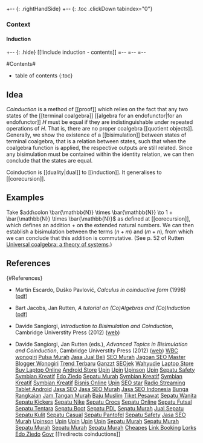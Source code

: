 
+-- {: .rightHandSide}
+-- {: .toc .clickDown tabindex="0"}
### Context
#### Induction
+-- {: .hide}
[[!include induction - contents]]
=--
=--
=--

#Contents#
* table of contents
{:toc}

## Idea

_Coinduction_ is a method of [[proof]] which relies on the fact that any two states of the [[terminal coalgebra]] [[algebra for an endofunctor|for an endofunctor]] $H$ must be equal if they are indistinguishable under repeated operations of $H$. That is, there are no proper coalgebra [[quotient objects]]. Generally, we show the existence of a [[bisimulation]] between states of terminal coalgebra, that is a relation between states, such that when the coalgebra function is
applied, the respective outputs are still related. Since any bisimulation must be contained within the identity relation, we can then conclude that the states are equal.

Coinduction is [[duality|dual]] to [[induction]].  It generalises to [[corecursion]].

## Examples

Take $add\colon \bar{\mathbb{N}} \times \bar{\mathbb{N}} \to 1 + \bar{\mathbb{N}} \times \bar{\mathbb{N}}$ as defined at [[corecursion]], which defines an addition $+$ on the extended natural numbers. We can then establish a bisimulation between the terms $(n + m)$ and $(m + n)$, from which we can conclude that this addition is commutative. (See p. 52 of Rutten [Universal coalgebra: a theory of systems](http://homepages.cwi.nl/~janr/papers/files-of-papers/universal_coalgebra.pdf).)


## References
 {#References}

* Martin Escardo, Duško Pavlović, _Calculus in coinductive form_ (1998) ([pdf](http://www.isg.rhul.ac.uk/dusko/papers/1998-lapl-LICS.pdf))

* Bart Jacobs, Jan Rutten, _A tutorial on (Co)Algebras and (Co)Induction_ ([pdf](http://www.cs.ru.nl/~bart/PAPERS/JR.pdf))

* Davide Sangiorgi, _Introduction to Bisimulation and Coinduction_, Cambridge Universtity Press (2012)  ([web](http://www.cs.unibo.it/~sangio/IntroBook.html))


* Davide Sangiorgi, Jan Rutten (eds.), _Advanced Topics in Bisimulation and Coinduction_, Cambridge Universtity Press (2012) ([web](http://www.cs.unibo.it/~sangio/AdvancedBook.html))
<a href="http://wbcwonogiri.blogspot.com/">WBC wonogiri</a>
<a href="http://alloperator-pulsamurah.blogspot.com/">Pulsa Murah</a>
<a href="http://jasa-jualbeli.blogspot.com/">Jasa Jual Beli</a>
<a href="http://seomurah1.blogspot.com/">SEO Murah</a>
<a href="http://jagomasterseo.blogspot.com/">Jagoan SEO Master</a>
<a href="http://bloggerswonogiri.blogspot.com/">Blogger Wonogiri</a>
<a href="http://trend-terbaru.blogspot.com/">Trend Terbaru</a>
<a href="http://ganzzt.blogspot.com/">Ganzzt</a>
<a href="http://seojek.blogspot.com/">SEOjek</a>
<a href="http://wahyudie86.blogspot.com/">Wahyudie</a>
<a href="http://laptopstore.malhikdua.com/">Laptop Store</a>
<a href="http://buylaptoponline.spi-blog.com/">Buy Laptop Online</a>
<a href="http://androidstore.bloggd.org/">Android Store</a>
<a href="http://blog.sman1baturetno.sch.id/upin/">Upin</a>
<a href="http://upin.pnn.com/18283-the-front-page">Upin</a>
<a href="http://upinson.spi-blog.com/">Upinson</a>
<a href="http://kellson.org/upin/">Upin</a>
<a href="http://kellson.org/sepatusafety/">Sepatu Safety</a>
<a href="http://symbiankreatif.abatasa.com/">Symbian Kreatif</a>
<a href="http://edoziedo.community.undip.ac.id/">Edo Ziedo</a>
<a href="http://kellson.org/sepatumurah/">Sepatu Murah</a>
<a href="http://symbiankreatif.blogdetik.com/">Symbian Kreatif</a>
<a href="http://blog.ub.ac.id/symbiankreatif/">Symbian Kreatif</a>
<a href="http://symbiankreatif.wordpress.com/">Symbian Kreatif</a>
<a href="http://bisnisonline.myfirstblog.org/">Bisnis Online</a>
<a href="http://blog.ub.ac.id/upin/">Upin</a>
<a href="http://seostar.blogetery.com/">SEO star</a>
<a href="http://radiostreaming.blogetery.com/">Radio Streaming</a>
<a href="http://tabletandroid.blogetery.com/">Tablet Android</a>
<a href="http://seoweblog.net/">Jasa SEO</a>
<a href="http://seoweblog.net/">Jasa SEO Murah</a>
<a href="http://seoweblog.net/">Jasa SEO Indonesia</a>
<a href="http://blog.unnes.ac.id/bungarangkaian/">Bunga Rangkaian</a>
<a href="http://blog.unnes.ac.id/jamtanganmurah/">Jam Tangan Murah</a>
<a href="http://blog.unnes.ac.id/bajumuslim/">Baju Muslim</a>
<a href="http://blog.unnes.ac.id/tiketpesawat/">Tiket Pesawat</a>
<a href="http://blog.unnes.ac.id/sepatuwanita/">Sepatu Wanita</a>
<a href="http://blog.unnes.ac.id/sepatukickers/">Sepatu Kickers</a>
<a href="http://blog.unnes.ac.id/sepatunike/">Sepatu Nike</a>
<a href="http://blog.unnes.ac.id/sepatucrocs/">Sepatu Crocs</a>
<a href="http://blog.unnes.ac.id/sepatuonline/">Sepatu Online</a>
<a href="http://blog.unnes.ac.id/sepatufutsal/">Sepatu Futsal</a>
<a href="http://blog.unnes.ac.id/sepatutentara/">Sepatu Tentara</a>
<a href="http://blog.unnes.ac.id/sepatuboots/">Sepatu Boot</a>
<a href="http://blog.unnes.ac.id/sepatupdl/">Sepatu PDL</a>
<a href="http://blog.unnes.ac.id/sepatumurah/">Sepatu Murah</a>
<a href="http://blog.unnes.ac.id/jualsepatu/">Jual Sepatu</a>
<a href="http://blog.unnes.ac.id/sepatukulit/">Sepatu Kulit</a>
<a href="http://blog.unnes.ac.id/sepatucasual/">Sepatu Casual</a>
<a href="http://blog.unnes.ac.id/sepatupantofel/">Sepatu Pantofel</a>
<a href="http://blog.unnes.ac.id/sepatusafety/">Sepatu Safety</a>
<a href="http://blog.unnes.ac.id/jasaseomurah/">Jasa SEO Murah</a>
<a href="http://blog.unnes.ac.id/upinson/">Upinson</a>
<a href="http://upinson.blog.mtsngajah.sch.id/">Upin</a>
<a href="http://sman1sumbar.sch.id/upinson/">Upin</a>
<a href="http://upinson.blogs.smjk.edu.my/">Upin</a>
<a href="http://colog.jp/upinson/">Upin</a>
<a href="http://sepatumurahku.blog.com/">Sepatu Murah</a>
<a href="http://sepatumurahku.myfirstblog.org/">Sepatu Murah</a>
<a href="http://blog.smaplusn7bengkulu.sch.id/sepatumurah/">Sepatu Murah</a>
<a href="http://blog.sman1baturetno.sch.id/sepatumurah/">Sepatu Murah</a>
<a href="http://sepatumurah.bloggd.org/">Sepatu Murah</a>
<a href="http://cheapes.info">Cheapes</a>
<a href="http://linkbooking.info">Link Booking</a>
<a href="http://lorks.info">Lorks</a>
<a href="http://ezido.info/">Edo Ziedo</a>
<a href="http://govr.info/">Govr</a>
[[!redirects coinductions]]